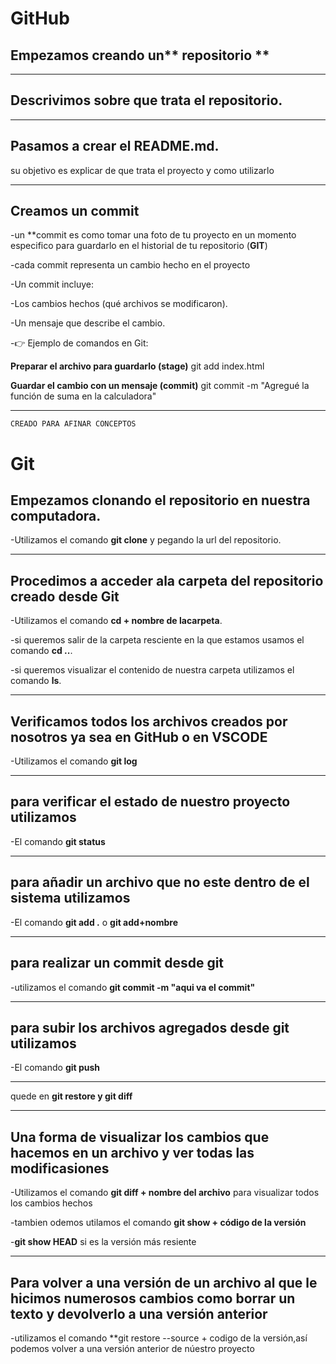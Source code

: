 <h1>GitHub</h1>

## Empezamos creando un** repositorio **


---
## Descrivimos sobre que trata el repositorio.


---
 ## Pasamos a crear el README.md.
su objetivo es explicar de que trata el proyecto y como utilizarlo

---

## Creamos un **commit**
-un **commit es como tomar una foto de tu proyecto en un momento especifico para guardarlo en el historial de tu repositorio (**GIT**)

-cada commit representa un cambio hecho en el proyecto

-Un commit incluye:

-Los cambios hechos (qué archivos se modificaron).

-Un mensaje que describe el cambio.

-👉 Ejemplo de comandos en Git:

 **Preparar el archivo para guardarlo (stage)**
git add index.html

 **Guardar el cambio con un mensaje (commit)**
git commit -m "Agregué la función de suma en la calculadora"
 
 ---
```CREADO PARA AFINAR CONCEPTOS```

<h1>Git</h1>

## Empezamos clonando el repositorio en nuestra computadora.
-Utilizamos el comando **git clone** y pegando la url del repositorio.

---
## Procedimos a acceder ala carpeta del repositorio creado desde **Git**
 -Utilizamos  el comando **cd + nombre de lacarpeta**.
 
  -si queremos salir de la carpeta resciente en la que estamos usamos el comando **cd ..**.
  
 -si queremos visualizar el contenido de nuestra carpeta utilizamos el comando **ls**.

---
## Verificamos todos los archivos creados por nosotros ya sea en **GitHub** o en **VSCODE**
-Utilizamos el comando **git log**

---

## para verificar el estado de nuestro proyecto utilizamos
-El comando **git status**

---

## para añadir un archivo que no este dentro de el sistema utilizamos 
-El comando **git add .** o **git add+nombre**

---

## para realizar un commit desde git 
-utilizamos el comando **git commit -m "aqui va el commit"**

---

## para subir los archivos agregados desde git utilizamos
-El comando **git push**



---
quede en **git restore y git diff**


---
## Una forma de visualizar los cambios que hacemos en un archivo y ver todas las modificasiones
-Utilizamos el comando **git diff + nombre del archivo** para visualizar todos los cambios hechos

 -tambien odemos utilamos el comando **git show + código de la versión** 
 
 -**git show HEAD** si es la versión más resiente

 ---

 ## Para volver a una versión de un archivo al que le hicimos numerosos cambios como borrar un texto y devolverlo a una versión anterior
 -utilizamos el comando **git restore --source + codigo de la versión,así podemos volver a una versión anterior de núestro proyecto
